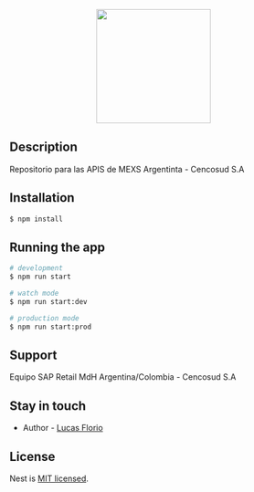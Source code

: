 <p align="center">
   <img src="https://1000marcas.net/wp-content/uploads/2021/07/Easy-logo.png" width="200" /> 
</p>

## Description

Repositorio para las APIS de MEXS Argentinta - Cencosud S.A

## Installation

```bash
$ npm install
```

## Running the app

```bash
# development
$ npm run start

# watch mode
$ npm run start:dev

# production mode
$ npm run start:prod
```

## Support

Equipo SAP Retail MdH Argentina/Colombia - Cencosud S.A

## Stay in touch

- Author - [Lucas Florio](lucasjoaquin.florio@cencosud.cl) 

## License

Nest is [MIT licensed](LICENSE).
